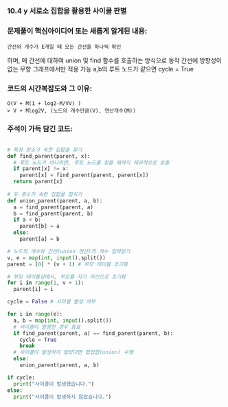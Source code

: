 ### 10.4 y 서로소 집합을 활용한 사이클 판별

### 문제풀이 핵심아이디어 또는 새롭게 알게된 내용: 
    간선의 개수가 E개일 때 모든 간선을 하나씩 확인
하며, 매 간선에 대하여 union 및 find 함수를 호출하는 방식으로 동작
간선에 방향성이 없는 무향 그래프에서만 적용 가능
a,b의 루트 노드가 같으면 cycle = True

            
### 코드의 시간복잡도와 그 이유:    
    O(V + M(1 + log2-M/VV) )   
    > V + Mlog2V, (노드의 개수만큼(V), 연산개수(M))

### 주석이 가득 담긴 코드:
```python

# 특정 원소가 속한 집합을 찾기
def find_parent(parent, x):
  # 루트 노드가 아니라면, 루트 노드를 찾을 때까지 재귀적으로 호출
  if parent[x] != x:
    parent[x] = find_parent(parent, parent[x])
  return parent[x]
  
# 두 원소가 속한 집합을 합치기
def union_parent(parent, a, b):
  a = find_parent(parent, a)
  b = find_parent(parent, b)
  if a < b:
    parent[b] = a
  else:
    parent[a] = b

# 노드의 개수와 간선(union 연산)의 개수 입력받기
v, e = map(int, input().split())
parent = [0] * (v + 1) # 부모 테이블 초기화

# 부모 테이블상에서, 부모를 자기 자신으로 초기화
for i in range(1, v + 1):
  parent[i] = i

cycle = False # 사이클 발생 여부

for i in range(e):
  a, b = map(int, input().split())
  # 사이클이 발생한 경우 종료
  if find_parent(parent, a) == find_parent(parent, b):
    cycle = True
    break
  # 사이클이 발생하지 않았다면 합집합(union) 수행
  else:
    union_parent(parent, a, b)

if cycle:
  print("사이클이 발생했습니다.")
else:
  print("사이클이 발생하지 않았습니다.")

```
